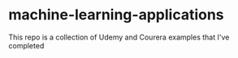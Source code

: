 # machine-learning-applications

This repo is a collection of Udemy and Courera examples that I've completed
